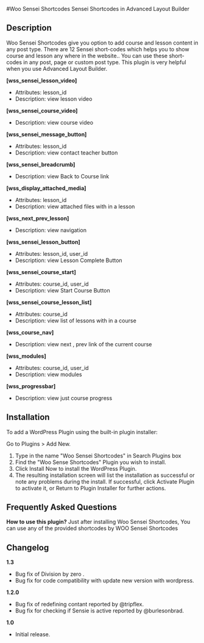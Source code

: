 #Woo Sensei Shortcodes
Sensei Shortcodes in Advanced Layout Builder

## Description
Woo Sensei Shortcodes give you option to add course and lesson content in any post type. There are 12 Sensei short-codes which helps you to show course and lesson any where in the website.. You can use these short-codes in any post, page or custom post type. This plugin is very helpful when you use Advanced Layout Builder.

**[wss_sensei_lesson_video]**

  - Attributes:  lesson_id
  - Description:  view lesson video

**[wss_sensei_course_video]**

  - Description: view course video

**[wss_sensei_message_button]**

  - Attributes: lesson_id
  - Description: view contact teacher button

**[wss_sensei_breadcrumb]**

  - Description: view Back to Course link

**[wss_display_attached_media]**

   - Attributes: lesson_id
   - Description: view attached files with in a lesson

**[wss_next_prev_lesson]**

   - Description: view navigation

**[wss_sensei_lesson_button]**

   - Attributes: lesson_id, user_id
   - Description: view Lesson Complete Button

**[wss_sensei_course_start]**

   - Attributes: course_id, user_id
   - Description: view Start Course Button

**[wss_sensei_course_lesson_list]**

   - Attributes: course_id
   - Description: view list of lessons with in a course

**[wss_course_nav]**

   - Description: view next , prev link of the current course  

**[wss_modules]**

   - Attributes: course_id, user_id
   - Description: view modules

**[wss_progressbar]**

   - Description: view just course progress

## Installation
To add a WordPress Plugin using the built-in plugin installer:

Go to Plugins > Add New.

1. Type in the name \"Woo Sensei Shortcodes\" in Search Plugins box
2. Find the \"Woo Sense Shortcodes\" Plugin you wish to install.
3. Click Install Now to install the WordPress Plugin.
4. The resulting installation screen will list the installation as successful or note any problems during the install.
If successful, click Activate Plugin to activate it, or Return to Plugin Installer for further actions.

## Frequently Asked Questions
**How to use this plugin?**
Just after installing Woo Sensei Shortcodes, You can use any of the provided shortcodes by WOO Sensei Shortcodes

## Changelog

**1.3**
- Bug fix of Division by zero .
- Bug fix for code compatibility with update new version with wordpress.

**1.2.0**

- Bug fix of redefining contant reported by @tripflex.
- Bug fix for checking if Sensie is active reported by @burlesonbrad. 

**1.0**

- Initial release.
